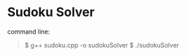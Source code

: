 # Sudoku Solver

command line:
> $ g++ sudoku.cpp -o sudokuSolver
> $ ./sudokuSolver <file containing sudoku>